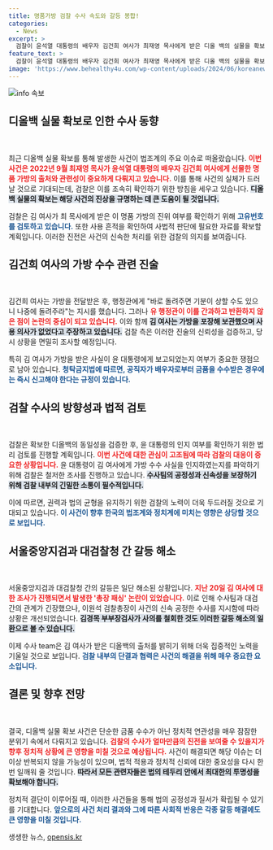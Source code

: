 ```yaml
---
title: 명품가방 검찰 수사 속도와 갈등 봉합!
categories:
  - News
excerpt: >
  검찰이 윤석열 대통령의 배우자 김건희 여사가 최재영 목사에게 받은 디올 백의 실물을 확보하며 수사에 박차를 가하고 있다. 과연 이 사건의 배후에는 어떤 진실이 숨겨져 있을까? 전문가들은 수사가 눈앞에 둔 검찰의 결정이 사건의 실체를 밝혀줄 것이라 기대하고 있다.
feature_text: >
  검찰이 윤석열 대통령의 배우자 김건희 여사가 최재영 목사에게 받은 디올 백의 실물을 확보하며 수사에 박차를 가하고 있다. 과연 이 사건의 배후에는 어떤 진실이 숨겨져 있을까? 전문가들은 수사가 눈앞에 둔 검찰의 결정이 사건의 실체를 밝혀줄 것이라 기대하고 있다.
image: 'https://www.behealthy4u.com/wp-content/uploads/2024/06/koreanews.jpg'
---
```


<p><img src="https://www.behealthy4u.com/wp-content/uploads/2024/06/koreanews.jpg" alt="info 속보" /></p>

<h2 data-ke-size="size26">디올백 실물 확보로 인한 수사 동향</h2>

<p data-ke-size="size16">&nbsp;</p>

<p>최근 디올백 실물 확보를 통해 발생한 사건이 법조계의 주요 이슈로 떠올랐습니다. <b><span style="color: #ee2323;">이번 사건은 2022년 9월 최재영 목사가 윤석열 대통령의 배우자 김건희 여사에게 선물한 명품 가방의 출처와 관련성이 중요하게 다뤄지고 있습니다.</span></b> 이를 통해 사건의 실체가 드러날 것으로 기대되는데, 검찰은 이를 조속히 확인하기 위한 방침을 세우고 있습니다. <b><span style="background-color: #21538527;">디올백 실물의 확보는 해당 사건의 진상을 규명하는 데 큰 도움이 될 것입니다.</span></b></p>

<p>검찰은 김 여사가 최 목사에게 받은 이 명품 가방의 진위 여부를 확인하기 위해 <b><span style="color: #1a5490;">고유번호를 검토하고 있습니다.</span></b> 또한 사용 흔적을 확인하여 사법적 판단에 필요한 자료를 확보할 계획입니다. 이러한 진전은 사건의 신속한 처리를 위한 검찰의 의지를 보여줍니다.</p>

<h2 data-ke-size="size26">김건희 여사의 가방 수수 관련 진술</h2>

<p data-ke-size="size16">&nbsp;</p>

<p>김건희 여사는 가방을 전달받은 후, 행정관에게 "바로 돌려주면 기분이 상할 수도 있으니 나중에 돌려주라"는 지시를 했습니다. 그러나 <b><span style="color: #ee2323;">유 행정관이 이를 간과하고 반환하지 않은 점이 논란의 중심이 되고 있습니다.</span></b> 이와 함께 <b><span style="background-color: #21538527;">김 여사는 가방을 포장해 보관했으며 사용 의사가 없었다고 주장하고 있습니다.</span></b> 검찰 측은 이러한 진술의 신뢰성을 검증하고, 당시 상황을 면밀히 조사할 예정입니다.</p>

<p>특히 김 여사가 가방을 받은 사실이 윤 대통령에게 보고되었는지 여부가 중요한 쟁점으로 남아 있습니다. <b><span style="color: #1a5490;">청탁금지법에 따르면, 공직자가 배우자로부터 금품을 수수받은 경우에는 즉시 신고해야 한다는 규정이 있습니다.</span></b></p>

<h2 data-ke-size="size26">검찰 수사의 방향성과 법적 검토</h2>

<p data-ke-size="size16">&nbsp;</p>

<p>검찰은 확보한 디올백의 동일성을 검증한 후, 윤 대통령의 인지 여부를 확인하기 위한 법리 검토를 진행할 계획입니다. <b><span style="color: #ee2323;">이번 사건에 대한 관심이 고조됨에 따라 검찰의 대응이 중요한 상황입니다.</span></b> 윤 대통령이 김 여사에게 가방 수수 사실을 인지하였는지를 파악하기 위해 검찰은 철저한 조사를 진행하고 있습니다. <b><span style="background-color: #21538527;">수사팀의 공정성과 신속성을 보장하기 위해 검찰 내부의 긴밀한 소통이 필수적입니다.</span></b></p>

<p>이에 따르면, 권력과 법의 균형을 유지하기 위한 검찰의 노력이 더욱 두드러질 것으로 기대되고 있습니다. <b><span style="color: #1a5490;">이 사건이 향후 한국의 법조계와 정치계에 미치는 영향은 상당할 것으로 보입니다.</span></b></p>

<h2 data-ke-size="size26">서울중앙지검과 대검찰청 간 갈등 해소</h2>

<p data-ke-size="size16">&nbsp;</p>

<p>서울중앙지검과 대검찰청 간의 갈등은 일단 해소된 상황입니다. <b><span style="color: #ee2323;">지난 20일 김 여사에 대한 조사가 진행되면서 발생한 '총장 패싱' 논란이 있었습니다.</span></b> 이로 인해 수사팀과 대검 간의 관계가 긴장했으나, 이원석 검찰총장이 사건의 신속 공정한 수사를 지시함에 따라 상황은 개선되었습니다. <b><span style="background-color: #21538527;">김경목 부부장검사가 사의를 철회한 것도 이러한 갈등 해소의 일환으로 볼 수 있습니다.</span></b></p>

<p>이제 수사 team은 김 여사가 받은 디올백의 출처를 밝히기 위해 더욱 집중적인 노력을 기울일 것으로 보입니다. <b><span style="color: #1a5490;">검찰 내부의 단결과 협력은 사건의 해결을 위해 매우 중요한 요소입니다.</span></b></p>

<h2 data-ke-size="size26">결론 및 향후 전망</h2>

<p data-ke-size="size16">&nbsp;</p>

<p>결국, 디올백 실물 확보 사건은 단순한 금품 수수가 아닌 정치적 연관성을 매우 잠잠한 분위기 속에서 다뤄지고 있습니다. <b><span style="color: #ee2323;">검찰의 수사가 얼마만큼의 진전을 보여줄 수 있을지가 향후 정치적 상황에 큰 영향을 미칠 것으로 예상됩니다.</span></b> 사건이 해결되면 해당 이슈는 더 이상 반복되지 않을 가능성이 있으며, 법적 적용과 정치적 신뢰에 대한 중요성을 다시 한 번 일깨워 줄 것입니다. <b><span style="background-color: #21538527;">따라서 모든 관련자들은 법의 테두리 안에서 최대한의 투명성을 확보해야 합니다.</span></b></p>

<p>정치적 결단이 이루어질 때, 이러한 사건들을 통해 법의 공정성과 질서가 확립될 수 있기를 기대합니다. <b><span style="color: #1a5490;">앞으로의 사건 처리 결과와 그에 따른 사회적 반응은 각종 갈등 해결에도 큰 영향을 미칠 것입니다.</span></b></p>
생생한 뉴스, <a href="https://opensis.kr" rel="dofollow">opensis.kr</a>


